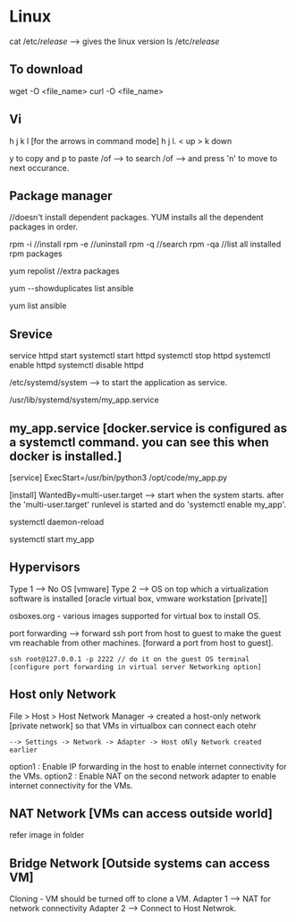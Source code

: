 # Linux

cat /etc/*release* --> gives the linux version
ls /etc/*release* 


To download
-------------
wget <url> -O <file_name>
curl <url> -O <file_name>
  
Vi
--
h j k l [for the arrows in command mode]
h j l.  < up >
  k      down
  
  
y to copy and p to paste
/of --> to search 
/of --> and press 'n' to move to next occurance.
  
  
Package manager
  --------
  
  //doesn't install dependent packages. YUM installs all the dependent packages in order.
 
  rpm -i <package-name>//install
  rpm -e <package-name> //uninstall
  rpm -q <package-name> //search
  rpm -qa //list all installed rpm packages
  
  
  yum repolist //extra packages
  
  
  yum --showduplicates list ansible
  
  yum list ansible
  
  
  Srevice
  -------
  
  service httpd start
  systemctl start httpd
  systemctl stop httpd
  systemctl enable httpd
   systemctl disable httpd
  
  
  
  /etc/systemd/system
  --> to start the application as service.
  
  /usr/lib/systemd/system/my_app.service
  
  my_app.service [docker.service is configured as a systemctl command. you can see this when docker is installed.]
  ---------
  
  [service]
  ExecStart=/usr/bin/python3 /opt/code/my_app.py
  
  [install]
  WantedBy=multi-user.target  --> start when the system starts. after the 'multi-user.target' runlevel is started and do 'systemctl enable my_app'.
  
  
  systemctl daemon-reload
  
  systemctl start my_app
  

  
  Hypervisors
  ------------
  
  Type 1 --> No OS [vmware]
  Type 2 --> OS on top which a virtualization software is installed [oracle virtual box, vmware workstation [private]]

  osboxes.org - various images supported for virtual box to install OS.
  
  port forwarding --> forward ssh port from host to guest to make the guest vm reachable from other machines. [forward a port from host to guest].
  
    ssh root@127.0.0.1 -p 2222 // do it on the guest OS terminal [configure port forwarding in virtual server Networking option]
  
  Host only Network
  -----------------
  File > Host > Host Network Manager
    -> created a host-only network [private network] so that VMs in virtualbox can connect each otehr
  
    --> Settings -> Network -> Adapter -> Host oNly Network created earlier
  
  option1 : Enable IP forwarding in the host to enable internet connectivity for the VMs.
  option2 : Enable NAT on the second network adapter to enable internet connectivity for the VMs.
  
  NAT Network [VMs can access outside world]
  -----------
  refer image in folder
  
  Bridge Network [Outside systems can access VM]
  -----------
  
  Cloning - VM should be turned off to clone a VM.
    Adapter 1 --> NAT for network connectivity
    Adapter 2 --> Connect to Host Netwrok.
  
  
  
